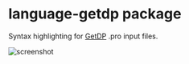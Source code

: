 # language-getdp package

Syntax highlighting for [GetDP](https://http://geuz.org/getdp) .pro input files.

![screenshot](https://user-images.githubusercontent.com/19804865/54320873-78068a80-45e6-11e9-9397-a1a9d1876241.png)
